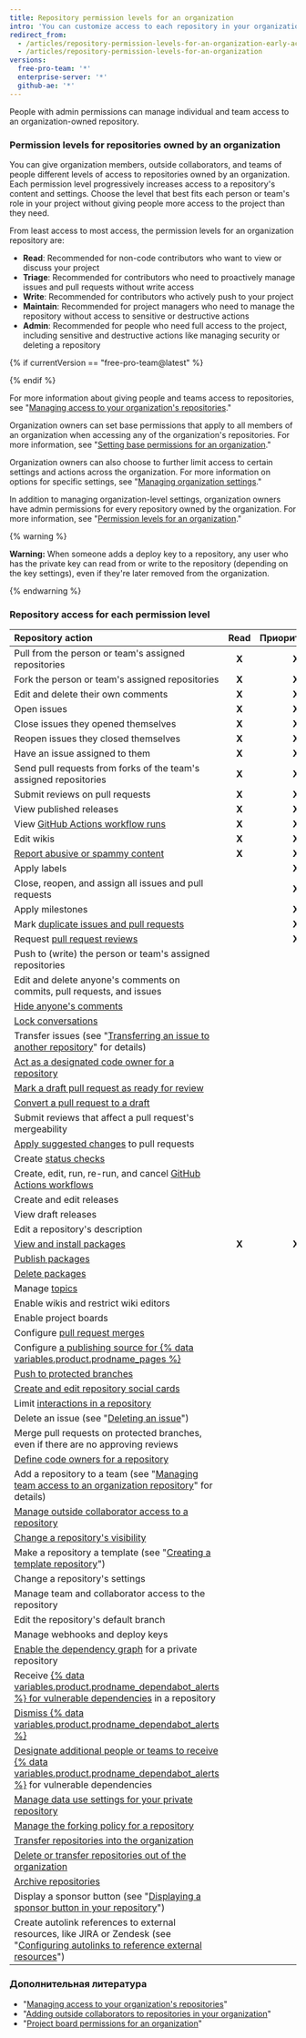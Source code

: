 ```yaml
---
title: Repository permission levels for an organization
intro: 'You can customize access to each repository in your organization with granular permission levels, giving people access to the features and tasks they need.'
redirect_from:
  - /articles/repository-permission-levels-for-an-organization-early-access-program/
  - /articles/repository-permission-levels-for-an-organization
versions:
  free-pro-team: '*'
  enterprise-server: '*'
  github-ae: '*'
---
```


People with admin permissions can manage individual and team access to an organization-owned repository.

### Permission levels for repositories owned by an organization

You can give organization members, outside collaborators, and teams of people different levels of access to repositories owned by an organization. Each permission level progressively increases access to a repository's content and settings. Choose the level that best fits each person or team's role in your project without giving people more access to the project than they need.

From least access to most access, the permission levels for an organization repository are:
- **Read**: Recommended for non-code contributors who want to view or discuss your project
- **Triage**: Recommended for contributors who need to proactively manage issues and pull requests without write access
- **Write**: Recommended for contributors who actively push to your project
- **Maintain**: Recommended for project managers who need to manage the repository without access to sensitive or destructive actions
- **Admin**: Recommended for people who need full access to the project, including sensitive and destructive actions like managing security or deleting a repository

{% if currentVersion == "free-pro-team@latest" %}

{% endif %}

For more information about giving people and teams access to repositories, see "[Managing access to your organization's repositories](/articles/managing-access-to-your-organizations-repositories)."

Organization owners can set base permissions that apply to all members of an organization when accessing any of the organization's repositories. For more information, see "[Setting base permissions for an organization](/github/setting-up-and-managing-organizations-and-teams/setting-base-permissions-for-an-organization#setting-base-permissions)."

Organization owners can also choose to further limit access to certain settings and actions across the organization. For more information on options for specific settings, see "[Managing organization settings](/articles/managing-organization-settings)."

In addition to managing organization-level settings, organization owners have admin permissions for every repository owned by the organization. For more information, see "[Permission levels for an organization](/articles/permission-levels-for-an-organization)."

{% warning %}

**Warning:** When someone adds a deploy key to a repository, any user who has the private key can read from or write to the repository (depending on the key settings), even if they're later removed from the organization.

{% endwarning %}

### Repository access for each permission level

| Repository action                                                                                                                                                                                                                                    | Read  | Приоритизация | Write | Maintain |                                                                                             Admin                                                                                             |
|:---------------------------------------------------------------------------------------------------------------------------------------------------------------------------------------------------------------------------------------------------- |:-----:|:-------------:|:-----:|:--------:|:---------------------------------------------------------------------------------------------------------------------------------------------------------------------------------------------:|
| Pull from the person or team's assigned repositories                                                                                                                                                                                                 | **X** |     **X**     | **X** |  **X**   |                                                                                             **X**                                                                                             |
| Fork the person or team's assigned repositories                                                                                                                                                                                                      | **X** |     **X**     | **X** |  **X**   |                                                                                             **X**                                                                                             |
| Edit and delete their own comments                                                                                                                                                                                                                   | **X** |     **X**     | **X** |  **X**   |                                                                                             **X**                                                                                             |
| Open issues                                                                                                                                                                                                                                          | **X** |     **X**     | **X** |  **X**   |                                                                                             **X**                                                                                             |
| Close issues they opened themselves                                                                                                                                                                                                                  | **X** |     **X**     | **X** |  **X**   |                                                                                             **X**                                                                                             |
| Reopen issues they closed themselves                                                                                                                                                                                                                 | **X** |     **X**     | **X** |  **X**   |                                                                                             **X**                                                                                             |
| Have an issue assigned to them                                                                                                                                                                                                                       | **X** |     **X**     | **X** |  **X**   |                                                                                             **X**                                                                                             |
| Send pull requests from forks of the team's assigned repositories                                                                                                                                                                                    | **X** |     **X**     | **X** |  **X**   |                                                                                             **X**                                                                                             |
| Submit reviews on pull requests                                                                                                                                                                                                                      | **X** |     **X**     | **X** |  **X**   |                                                                                             **X**                                                                                             |
| View published releases                                                                                                                                                                                                                              | **X** |     **X**     | **X** |  **X**   |                                                                   **X** |{% if currentVersion == "free-pro-team@latest" %}
| View [GitHub Actions workflow runs](/actions/automating-your-workflow-with-github-actions/managing-a-workflow-run)                                                                                                                                   | **X** |     **X**     | **X** |  **X**   |                                                                                      **X** |{% endif %}
| Edit wikis                                                                                                                                                                                                                                           | **X** |     **X**     | **X** |  **X**   |                                                                   **X** |{% if currentVersion == "free-pro-team@latest" %}
| [Report abusive or spammy content](/articles/reporting-abuse-or-spam)                                                                                                                                                                                | **X** |     **X**     | **X** |  **X**   |                                                                                      **X** |{% endif %}
| Apply labels                                                                                                                                                                                                                                         |       |     **X**     | **X** |  **X**   |                                                                                             **X**                                                                                             |
| Close, reopen, and assign all issues and pull requests                                                                                                                                                                                               |       |     **X**     | **X** |  **X**   |                                                                                             **X**                                                                                             |
| Apply milestones                                                                                                                                                                                                                                     |       |     **X**     | **X** |  **X**   |                                                                                             **X**                                                                                             |
| Mark [duplicate issues and pull requests](/articles/about-duplicate-issues-and-pull-requests)                                                                                                                                                        |       |     **X**     | **X** |  **X**   |                                                                                             **X**                                                                                             |
| Request [pull request reviews](/articles/requesting-a-pull-request-review)                                                                                                                                                                           |       |     **X**     | **X** |  **X**   |                                                                                             **X**                                                                                             |
| Push to (write) the person or team's assigned repositories                                                                                                                                                                                           |       |               | **X** |  **X**   |                                                                                             **X**                                                                                             |
| Edit and delete anyone's comments on commits, pull requests, and issues                                                                                                                                                                              |       |               | **X** |  **X**   |                                                                                             **X**                                                                                             |
| [Hide anyone's comments](/articles/managing-disruptive-comments)                                                                                                                                                                                     |       |               | **X** |  **X**   |                                                                                             **X**                                                                                             |
| [Lock conversations](/articles/locking-conversations)                                                                                                                                                                                                |       |               | **X** |  **X**   |                                                                                             **X**                                                                                             |
| Transfer issues (see "[Transferring an issue to another repository](/articles/transferring-an-issue-to-another-repository)" for details)                                                                                                             |       |               | **X** |  **X**   |                                                                                             **X**                                                                                             |
| [Act as a designated code owner for a repository](/articles/about-code-owners)                                                                                                                                                                       |       |               | **X** |  **X**   |                                                                                             **X**                                                                                             |
| [Mark a draft pull request as ready for review](/articles/changing-the-stage-of-a-pull-request)                                                                                                                                                      |       |               | **X** |  **X**   |                      **X** |{% if currentVersion == "free-pro-team@latest" or currentVersion ver_gt "enterprise-server@2.20" or currentVersion == "github-ae@latest" %}
| [Convert a pull request to a draft](/articles/changing-the-stage-of-a-pull-request)                                                                                                                                                                  |       |               | **X** |  **X**   |                                                                                      **X** |{% endif %}
| Submit reviews that affect a pull request's mergeability                                                                                                                                                                                             |       |               | **X** |  **X**   |                                                                                             **X**                                                                                             |
| [Apply suggested changes](/articles/incorporating-feedback-in-your-pull-request) to pull requests                                                                                                                                                    |       |               | **X** |  **X**   |                                                                                             **X**                                                                                             |
| Create [status checks](/articles/about-status-checks)                                                                                                                                                                                                |       |               | **X** |  **X**   |                                                                   **X** |{% if currentVersion == "free-pro-team@latest" %}
| Create, edit, run, re-run, and cancel [GitHub Actions workflows](/actions/automating-your-workflow-with-github-actions/)                                                                                                                             |       |               | **X** |  **X**   |                                                                                      **X** |{% endif %}
| Create and edit releases                                                                                                                                                                                                                             |       |               | **X** |  **X**   |                                                                                             **X**                                                                                             |
| View draft releases                                                                                                                                                                                                                                  |       |               | **X** |  **X**   |                                                                                             **X**                                                                                             |
| Edit a repository's description                                                                                                                                                                                                                      |       |               |       |  **X**   |                                                                   **X** |{% if currentVersion == "free-pro-team@latest" %}
| [View and install packages](/packages/publishing-and-managing-packages)                                                                                                                                                                              | **X** |     **X**     | **X** |  **X**   |                                                                                             **X**                                                                                             |
| [Publish packages](/packages/publishing-and-managing-packages/publishing-a-package)                                                                                                                                                                  |       |               | **X** |  **X**   |                                                                                             **X**                                                                                             |
| [Delete packages](/packages/publishing-and-managing-packages/deleting-a-package)                                                                                                                                                                     |       |               |       |          |                                                                                             **X**                                                                                             |{% endif %}
| Manage [topics](/articles/classifying-your-repository-with-topics)                                                                                                                                                                                   |       |               |       |  **X**   |                                                                                             **X**                                                                                             |
| Enable wikis and restrict wiki editors                                                                                                                                                                                                               |       |               |       |  **X**   |                                                                                             **X**                                                                                             |
| Enable project boards                                                                                                                                                                                                                                |       |               |       |  **X**   |                                                                                             **X**                                                                                             |
| Configure [pull request merges](/articles/configuring-pull-request-merges)                                                                                                                                                                           |       |               |       |  **X**   |                                                                                             **X**                                                                                             |
| Configure [a publishing source for {% data variables.product.prodname_pages %}](/articles/configuring-a-publishing-source-for-github-pages)                                                                                                          |       |               |       |  **X**   |                                                                                             **X**                                                                                             |
| [Push to protected branches](/articles/about-protected-branches)                                                                                                                                                                                     |       |               |       |  **X**   |                                                                                             **X**                                                                                             |
| [Create and edit repository social cards](/articles/customizing-your-repositorys-social-media-preview)                                                                                                                                               |       |               |       |  **X**   |                                                                   **X** |{% if currentVersion == "free-pro-team@latest" %}
| Limit [interactions in a repository](/github/building-a-strong-community/limiting-interactions-in-your-repository)                                                                                                                                   |       |               |       |  **X**   |                                                                                      **X** |{% endif %}
| Delete an issue (see "[Deleting an issue](/articles/deleting-an-issue)")                                                                                                                                                                             |       |               |       |          |                                                                                             **X**                                                                                             |
| Merge pull requests on protected branches, even if there are no approving reviews                                                                                                                                                                    |       |               |       |          |                                                                                             **X**                                                                                             |
| [Define code owners for a repository](/articles/about-code-owners)                                                                                                                                                                                   |       |               |       |          |                                                                                             **X**                                                                                             |
| Add a repository to a team (see "[Managing team access to an organization repository](/github/setting-up-and-managing-organizations-and-teams/managing-team-access-to-an-organization-repository#giving-a-team-access-to-a-repository)" for details) |       |               |       |          |                                                                                             **X**                                                                                             |
| [Manage outside collaborator access to a repository](/articles/adding-outside-collaborators-to-repositories-in-your-organization)                                                                                                                    |       |               |       |          |                                                                                             **X**                                                                                             |
| [Change a repository's visibility](/articles/restricting-repository-visibility-changes-in-your-organization)                                                                                                                                         |       |               |       |          |                                                                                             **X**                                                                                             |
| Make a repository a template (see "[Creating a template repository](/articles/creating-a-template-repository)")                                                                                                                                      |       |               |       |          |                                                                                             **X**                                                                                             |
| Change a repository's settings                                                                                                                                                                                                                       |       |               |       |          |                                                                                             **X**                                                                                             |
| Manage team and collaborator access to the repository                                                                                                                                                                                                |       |               |       |          |                                                                                             **X**                                                                                             |
| Edit the repository's default branch                                                                                                                                                                                                                 |       |               |       |          |                                                                                             **X**                                                                                             |
| Manage webhooks and deploy keys                                                                                                                                                                                                                      |       |               |       |          |                                                                   **X** |{% if currentVersion == "free-pro-team@latest" %}
| [Enable the dependency graph](/github/visualizing-repository-data-with-graphs/exploring-the-dependencies-and-dependents-of-a-repository) for a private repository                                                                                    |       |               |       |          |                                                                                             **X**                                                                                             |
| Receive [{% data variables.product.prodname_dependabot_alerts %} for vulnerable dependencies](/github/managing-security-vulnerabilities/about-alerts-for-vulnerable-dependencies) in a repository                                                  |       |               |       |          |                                                                                             **X**                                                                                             |
| [Dismiss {% data variables.product.prodname_dependabot_alerts %}](/github/managing-security-vulnerabilities/viewing-and-updating-vulnerable-dependencies-in-your-repository)                                                                       |       |               |       |          |                                                                                             **X**                                                                                             |
| [Designate additional people or teams to receive {% data variables.product.prodname_dependabot_alerts %}](/github/administering-a-repository/managing-security-and-analysis-settings-for-your-repository) for vulnerable dependencies              |       |               |       |          |                                                                                             **X**                                                                                             |
| [Manage data use settings for your private repository](/github/understanding-how-github-uses-and-protects-your-data/managing-data-use-settings-for-your-private-repository)                                                                          |       |               |       |          | **X** |{% endif %}{% if currentVersion == "free-pro-team@latest" %}| Create [security advisories](/github/managing-security-vulnerabilities/about-github-security-advisories) | | | | | **X** |{% endif %}
| [Manage the forking policy for a repository](/github/administering-a-repository/managing-the-forking-policy-for-your-repository)                                                                                                                     |       |               |       |          |                                                                                             **X**                                                                                             |
| [Transfer repositories into the organization](/articles/restricting-repository-creation-in-your-organization)                                                                                                                                        |       |               |       |          |                                                                                             **X**                                                                                             |
| [Delete or transfer repositories out of the organization](/articles/setting-permissions-for-deleting-or-transferring-repositories)                                                                                                                   |       |               |       |          |                                                                                             **X**                                                                                             |
| [Archive repositories](/articles/about-archiving-repositories)                                                                                                                                                                                       |       |               |       |          |                                                                   **X** |{% if currentVersion == "free-pro-team@latest" %}
| Display a sponsor button (see "[Displaying a sponsor button in your repository](/articles/displaying-a-sponsor-button-in-your-repository)")                                                                                                          |       |               |       |          |                                                                                      **X** |{% endif %}
| Create autolink references to external resources, like JIRA or Zendesk (see "[Configuring autolinks to reference external resources](/articles/configuring-autolinks-to-reference-external-resources)")                                              |       |               |       |          |                                                                                             **X**                                                                                             |

### Дополнительная литература

- "[Managing access to your organization's repositories](/articles/managing-access-to-your-organization-s-repositories)"
- "[Adding outside collaborators to repositories in your organization](/articles/adding-outside-collaborators-to-repositories-in-your-organization)"
- "[Project board permissions for an organization](/articles/project-board-permissions-for-an-organization)"
